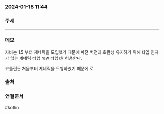 ###  2024-01-18 11:44
### 주제
----
### 메모
자바는 1.5 부터 제네릭을 도입했기 때문에 이전 버전과 호환성 유지하기 위해 타입 인자가 없는 제네릭 타입(raw 타입)을 허용한다.

코틀린은 처음부터 제네릭을 도입하였기 때문에 로 
### 출처
### 연결문서

#kotlin 